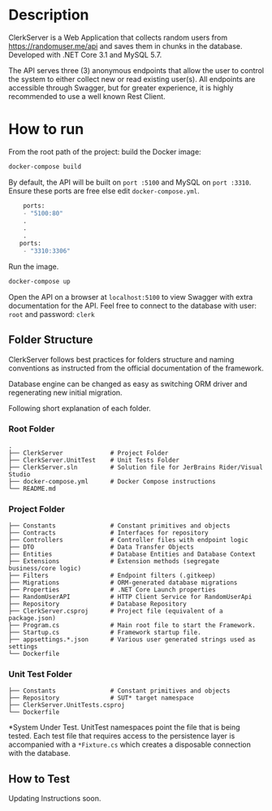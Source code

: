 # Description

ClerkServer is a Web Application that collects random users from https://randomuser.me/api and saves them in chunks in the database. Developed with .NET Core 3.1 and MySQL 5.7.

The API serves three (3) anonymous endpoints that allow the user to control the system to either collect new or read existing user(s). All endpoints are accessible through Swagger, but for greater experience, it is highly recommended to use a well known Rest Client.

# How to run

From the root path of the project: build the Docker image:

```bash
docker-compose build
```

 By default, the API will be built on `port :5100` and MySQL on `port :3310`. Ensure these ports are free else edit `docker-compose.yml`.

```python
    ports:
    - "5100:80"
    .
    .
    .
   ports:
    - "3310:3306"
```

Run the image.

```bash
docker-compose up
```

Open the API on a browser at `localhost:5100` to view Swagger with extra documentation for the API. Feel free to connect to the database with user: `root` and password: `clerk`

## Folder Structure

ClerkServer follows best practices for folders structure and naming conventions as instructed from the official documentation of the framework.

Database engine can be changed as easy as switching ORM driver and regenerating new initial migration.

Following short explanation of each folder.

### Root Folder

    .
    ├── ClerkServer             # Project Folder
    ├── ClerkServer.UnitTest    # Unit Tests Folder
    ├── ClerkServer.sln         # Solution file for JerBrains Rider/Visual Studio
    ├── docker-compose.yml      # Docker Compose instructions
    └── README.md

### Project Folder 

    ├── Constants               # Constant primitives and objects
    ├── Contracts               # Interfaces for repository
    ├── Controllers             # Controller files with endpoint logic
    ├── DTO                     # Data Transfer Objects
    ├── Entities                # Database Entities and Database Context
    ├── Extensions              # Extension methods (segregate business/core logic)
    ├── Filters                 # Endpoint filters (.gitkeep)
    ├── Migrations              # ORM-generated database migrations
    ├── Properties              # .NET Core Launch properties
    ├── RandomUserAPI           # HTTP Client Service for RandomUserApi
    ├── Repository              # Database Repository
    ├── ClerkServer.csproj      # Project file (equivalent of a package.json)
    ├── Program.cs              # Main root file to start the Framework.
    ├── Startup.cs              # Framework startup file.
    ├── appsettings.*.json      # Various user generated strings used as settings
    └── Dockerfile

### Unit Test Folder

    ├── Constants               # Constant primitives and objects
    ├── Repository              # SUT* target namespace
    ├── ClerkServer.UnitTests.csproj
    └── Dockerfile

\*System Under Test. 
UnitTest namespaces point the file that is being tested. Each test file that requires access to the persistence layer is accompanied with a `*Fixture.cs` which creates a disposable connection with the database.

## How to Test

Updating Instructions soon.
